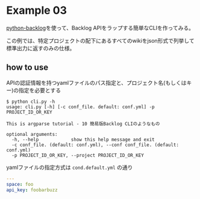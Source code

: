 # Example 03

[python-backlog](https://pypi.org/project/python-backlog/)を使って、Backlog APIをラップする簡単なCLIを作ってみる。

この例では、特定プロジェクトの配下にあるすべてのwikiをjson形式で列挙して標準出力に返すのみの仕様。


## how to use

APIの認証情報を持つyamlファイルのパス指定と、プロジェクト名(もしくはキー)の指定を必要とする

```plain
$ python cli.py -h
usage: cli.py [-h] [-c conf_file. default: conf.yml] -p PROJECT_ID_OR_KEY

This is argparse tutorial - 10 簡易版Backlog CLIのようなもの

optional arguments:
  -h, --help            show this help message and exit
  -c conf_file. (default: conf.yml), --conf conf_file. (default: conf.yml)
  -p PROJECT_ID_OR_KEY, --project PROJECT_ID_OR_KEY

```

yamlファイルの指定方式は `cond.default.yml` の通り

```yaml
---
space: foo
api_key: foobarbuzz

```